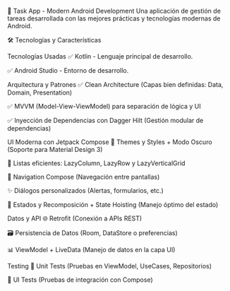 📝 Task App - Modern Android Development
Una aplicación de gestión de tareas desarrollada con las mejores prácticas y tecnologías modernas de Android.

🛠 Tecnologías y Características

Tecnologías Usadas 
✅ Kotlin - Lenguaje principal de desarrollo. 

✅ Android Studio - Entorno de desarrollo.

Arquitectura y Patrones
✅ Clean Architecture (Capas bien definidas: Data, Domain, Presentation)

✅ MVVM (Model-View-ViewModel) para separación de lógica y UI

✅ Inyección de Dependencias con Dagger Hilt (Gestión modular de dependencias)

UI Moderna con Jetpack Compose
🎨 Themes y Styles + Modo Oscuro (Soporte para Material Design 3)

📜 Listas eficientes: LazyColumn, LazyRow y LazyVerticalGrid

🚀 Navigation Compose (Navegación entre pantallas)

✨ Diálogos personalizados (Alertas, formularios, etc.)

🔄 Estados y Recomposición + State Hoisting (Manejo óptimo del estado)

Datos y API
🌐 Retrofit (Conexión a APIs REST)

🗃 Persistencia de Datos (Room, DataStore o preferencias)

📊 ViewModel + LiveData (Manejo de datos en la capa UI)

Testing
🧪 Unit Tests (Pruebas en ViewModel, UseCases, Repositorios)

📱 UI Tests (Pruebas de integración con Compose)
